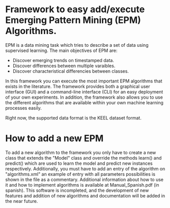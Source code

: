 # Framework to easy add/execute Emerging Pattern Mining (EPM) Algorithms.

EPM is a data mining task which tries to describe a set of data using supervised learning. The main objectives of EPM are:

* Discover emerging trends on timestamped data.
* Discover differences between multiple varaibles.
* Discover characteristical differencies between classes.

In this framework you can execute the most important EPM algorithms that exists in the literature. The framework provides both a graphical user interface (GUI) and a command-line interface (CLI) for an easy deployment of your own experiments. In addition, the framework also allows you to use the different algorithms that are available within your own machine learning processes easily. 

Right now, the supported data format is the KEEL dataset format.

# How to add a new EPM

To add a new algorithm to the framework you only have to create a new class that extends the "Model" class and override the methods learn() and predict() which are used to learn the model and predict new instances respectively.
Additionally, you must have to add an entry of the algorithm on "algorithms.xml" an example of entry with all parameters possibilities is shown in the file as a commentary. Additional information about how to use it and how to implement algorithms is available at Manual_Spanish.pdf (in spanish). This software is incompleted, and the development of new features and addition of new algorithms and documentation will be added in the near future.
